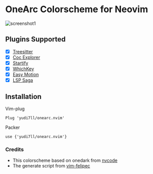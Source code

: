 # OneArc Colorscheme for Neovim
![screenshot1](https://user-images.githubusercontent.com/35747911/124347914-91013280-dc19-11eb-8066-b71963dbddbb.png)

## Plugins Supported
- [x] [Treesitter](https://github.com/nvim-treesitter/nvim-treesitter)
- [x] [Coc Explorer](https://github.com/weirongxu/coc-explorer)
- [x] [Startify](https://github.com/mhinz/vim-startify)
- [x] [WhichKey](https://github.com/folke/which-key.nvim)
- [x] [Easy Motion](https://github.com/easymotion/vim-easymotion)
- [x] [LSP Saga](https://github.com/kkharji/lspsaga.nvim)

## Installation
Vim-plug
```
Plug 'yudi7ll/onearc.nvim'
```

Packer
```
use {'yudi7ll/onearc.nvim'}
```

### Credits
- This colorscheme based on onedark from [nvcode](https://github.com/ChristianChiarulli/nvcode-color-schemes.vim)
- The generate script from [vim-felipec](https://github.com/felipec/vim-felipec)
